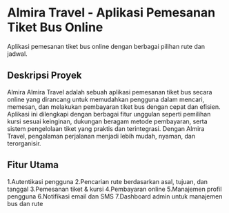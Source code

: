 # Almira Travel - Aplikasi Pemesanan Tiket Bus Online

Aplikasi pemesanan tiket bus online dengan berbagai pilihan rute dan jadwal.

## Deskripsi Proyek

Almira Almira Travel adalah sebuah aplikasi pemesanan tiket bus secara online yang dirancang untuk memudahkan pengguna dalam mencari, memesan, dan melakukan pembayaran tiket bus dengan cepat dan efisien. Aplikasi ini dilengkapi dengan berbagai fitur unggulan seperti pemilihan kursi sesuai keinginan, dukungan beragam metode pembayaran, serta sistem pengelolaan tiket yang praktis dan terintegrasi. Dengan Almira Travel, pengalaman perjalanan menjadi lebih mudah, nyaman, dan terorganisir.

## Fitur Utama
1.Autentikasi pengguna
2.Pencarian rute berdasarkan asal, tujuan, dan tanggal
3.Pemesanan tiket & kursi
4.Pembayaran online
5.Manajemen profil pengguna
6.Notifikasi email dan SMS
7.Dashboard admin untuk manajemen bus dan rute